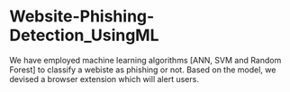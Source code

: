 # Website-Phishing-Detection_UsingML
We have employed machine learning algorithms [ANN, SVM and Random Forest] to classify a webiste as phishing or not. Based on the model, we devised a browser extension which will alert users.
